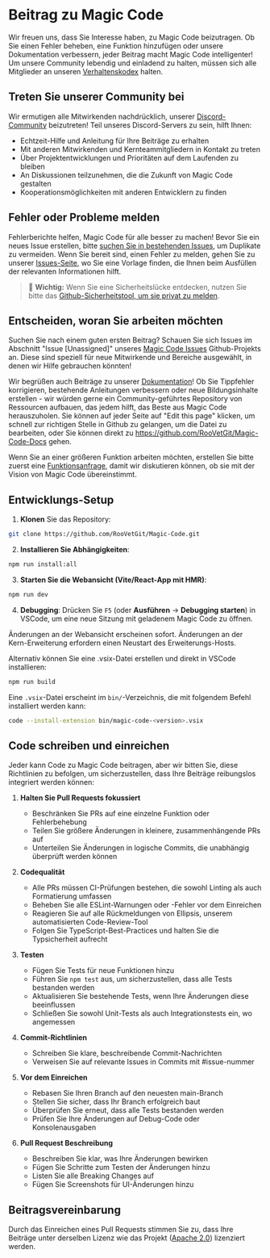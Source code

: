 # Beitrag zu Magic Code

Wir freuen uns, dass Sie Interesse haben, zu Magic Code beizutragen. Ob Sie einen Fehler beheben, eine Funktion hinzufügen oder unsere Dokumentation verbessern, jeder Beitrag macht Magic Code intelligenter! Um unsere Community lebendig und einladend zu halten, müssen sich alle Mitglieder an unseren [Verhaltenskodex](CODE_OF_CONDUCT.md) halten.

## Treten Sie unserer Community bei

Wir ermutigen alle Mitwirkenden nachdrücklich, unserer [Discord-Community](https://discord.gg/roocode) beizutreten! Teil unseres Discord-Servers zu sein, hilft Ihnen:

- Echtzeit-Hilfe und Anleitung für Ihre Beiträge zu erhalten
- Mit anderen Mitwirkenden und Kernteammitgliedern in Kontakt zu treten
- Über Projektentwicklungen und Prioritäten auf dem Laufenden zu bleiben
- An Diskussionen teilzunehmen, die die Zukunft von Magic Code gestalten
- Kooperationsmöglichkeiten mit anderen Entwicklern zu finden

## Fehler oder Probleme melden

Fehlerberichte helfen, Magic Code für alle besser zu machen! Bevor Sie ein neues Issue erstellen, bitte [suchen Sie in bestehenden Issues](https://github.com/RooVetGit/Magic-Code/issues), um Duplikate zu vermeiden. Wenn Sie bereit sind, einen Fehler zu melden, gehen Sie zu unserer [Issues-Seite](https://github.com/RooVetGit/Magic-Code/issues/new/choose), wo Sie eine Vorlage finden, die Ihnen beim Ausfüllen der relevanten Informationen hilft.

<blockquote class='warning-note'>
     🔐 <b>Wichtig:</b> Wenn Sie eine Sicherheitslücke entdecken, nutzen Sie bitte das <a href="https://github.com/RooVetGit/Magic-Code/security/advisories/new">Github-Sicherheitstool, um sie privat zu melden</a>.
</blockquote>

## Entscheiden, woran Sie arbeiten möchten

Suchen Sie nach einem guten ersten Beitrag? Schauen Sie sich Issues im Abschnitt "Issue [Unassigned]" unseres [Magic Code Issues](https://github.com/orgs/RooVetGit/projects/1) Github-Projekts an. Diese sind speziell für neue Mitwirkende und Bereiche ausgewählt, in denen wir Hilfe gebrauchen könnten!

Wir begrüßen auch Beiträge zu unserer [Dokumentation](https://docs.roocode.com/)! Ob Sie Tippfehler korrigieren, bestehende Anleitungen verbessern oder neue Bildungsinhalte erstellen - wir würden gerne ein Community-geführtes Repository von Ressourcen aufbauen, das jedem hilft, das Beste aus Magic Code herauszuholen. Sie können auf jeder Seite auf "Edit this page" klicken, um schnell zur richtigen Stelle in Github zu gelangen, um die Datei zu bearbeiten, oder Sie können direkt zu https://github.com/RooVetGit/Magic-Code-Docs gehen.

Wenn Sie an einer größeren Funktion arbeiten möchten, erstellen Sie bitte zuerst eine [Funktionsanfrage](https://github.com/RooVetGit/Magic-Code/discussions/categories/feature-requests?discussions_q=is%3Aopen+category%3A%22Feature+Requests%22+sort%3Atop), damit wir diskutieren können, ob sie mit der Vision von Magic Code übereinstimmt.

## Entwicklungs-Setup

1. **Klonen** Sie das Repository:

```sh
git clone https://github.com/RooVetGit/Magic-Code.git
```

2. **Installieren Sie Abhängigkeiten**:

```sh
npm run install:all
```

3. **Starten Sie die Webansicht (Vite/React-App mit HMR)**:

```sh
npm run dev
```

4. **Debugging**:
   Drücken Sie `F5` (oder **Ausführen** → **Debugging starten**) in VSCode, um eine neue Sitzung mit geladenem Magic Code zu öffnen.

Änderungen an der Webansicht erscheinen sofort. Änderungen an der Kern-Erweiterung erfordern einen Neustart des Erweiterungs-Hosts.

Alternativ können Sie eine .vsix-Datei erstellen und direkt in VSCode installieren:

```sh
npm run build
```

Eine `.vsix`-Datei erscheint im `bin/`-Verzeichnis, die mit folgendem Befehl installiert werden kann:

```sh
code --install-extension bin/magic-code-<version>.vsix
```

## Code schreiben und einreichen

Jeder kann Code zu Magic Code beitragen, aber wir bitten Sie, diese Richtlinien zu befolgen, um sicherzustellen, dass Ihre Beiträge reibungslos integriert werden können:

1. **Halten Sie Pull Requests fokussiert**

    - Beschränken Sie PRs auf eine einzelne Funktion oder Fehlerbehebung
    - Teilen Sie größere Änderungen in kleinere, zusammenhängende PRs auf
    - Unterteilen Sie Änderungen in logische Commits, die unabhängig überprüft werden können

2. **Codequalität**

    - Alle PRs müssen CI-Prüfungen bestehen, die sowohl Linting als auch Formatierung umfassen
    - Beheben Sie alle ESLint-Warnungen oder -Fehler vor dem Einreichen
    - Reagieren Sie auf alle Rückmeldungen von Ellipsis, unserem automatisierten Code-Review-Tool
    - Folgen Sie TypeScript-Best-Practices und halten Sie die Typsicherheit aufrecht

3. **Testen**

    - Fügen Sie Tests für neue Funktionen hinzu
    - Führen Sie `npm test` aus, um sicherzustellen, dass alle Tests bestanden werden
    - Aktualisieren Sie bestehende Tests, wenn Ihre Änderungen diese beeinflussen
    - Schließen Sie sowohl Unit-Tests als auch Integrationstests ein, wo angemessen

4. **Commit-Richtlinien**

    - Schreiben Sie klare, beschreibende Commit-Nachrichten
    - Verweisen Sie auf relevante Issues in Commits mit #issue-nummer

5. **Vor dem Einreichen**

    - Rebasen Sie Ihren Branch auf den neuesten main-Branch
    - Stellen Sie sicher, dass Ihr Branch erfolgreich baut
    - Überprüfen Sie erneut, dass alle Tests bestanden werden
    - Prüfen Sie Ihre Änderungen auf Debug-Code oder Konsolenausgaben

6. **Pull Request Beschreibung**
    - Beschreiben Sie klar, was Ihre Änderungen bewirken
    - Fügen Sie Schritte zum Testen der Änderungen hinzu
    - Listen Sie alle Breaking Changes auf
    - Fügen Sie Screenshots für UI-Änderungen hinzu

## Beitragsvereinbarung

Durch das Einreichen eines Pull Requests stimmen Sie zu, dass Ihre Beiträge unter derselben Lizenz wie das Projekt ([Apache 2.0](../LICENSE)) lizenziert werden.
